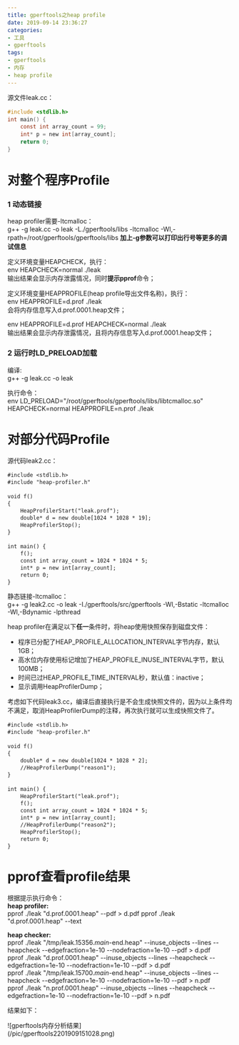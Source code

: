 ```yaml
---
title: gperftools之heap profile
date: 2019-09-14 23:36:27
categories:
- 工具
- gperftools
tags:
- gperftools
- 内存
- heap profile
---
```


源文件leak.cc：  
```C
#include <stdlib.h>
int main() {
    const int array_count = 99; 
    int* p = new int[array_count];
    return 0;
}
```

# 对整个程序Profile
### 1 动态链接
heap profiler需要-ltcmalloc：  
g++ -g leak.cc -o leak -L./gperftools/libs -ltcmalloc -Wl,-rpath=/root/gperftools/gperftools/libs
**加上-g参数可以打印出行号等更多的调试信息**  

定义环境变量HEAPCHECK，执行：  
env HEAPCHECK=normal ./leak  
输出结果会显示内存泄露情况，同时**提示pprof**命令；  

定义环境变量HEAPPROFILE(heap profile导出文件名称)，执行：  
env HEAPPROFILE=d.prof ./leak  
会将内存信息写入d.prof.0001.heap文件；  

env HEAPPROFILE=d.prof HEAPCHECK=normal ./leak  
输出结果会显示内存泄露情况，且将内存信息写入d.prof.0001.heap文件；  

### 2 运行时LD_PRELOAD加载
编译:  
g++ -g leak.cc -o leak  

执行命令：  
env LD_PRELOAD="/root/gperftools/gperftools/libs/libtcmalloc.so" HEAPCHECK=normal HEAPPROFILE=n.prof ./leak  

# 对部分代码Profile
源代码leak2.cc：
```
#include <stdlib.h>
#include "heap-profiler.h"

void f() 
{
    HeapProfilerStart("leak.prof");
    double* d = new double[1024 * 1028 * 19];
    HeapProfilerStop();
}

int main() {
    f();
    const int array_count = 1024 * 1024 * 5;
    int* p = new int[array_count];
    return 0;
}
```
静态链接-ltcmalloc：  
g++ -g leak2.cc -o leak -I./gperftools/src/gperftools -Wl,-Bstatic -ltcmalloc -Wl,-Bdynamic -lpthread  

heap profiler在满足以下**任一**条件时，将heap使用快照保存到磁盘文件：  
* 程序已分配了HEAP_PROFILE_ALLOCATION_INTERVAL字节内存，默认1GB；  
* 高水位内存使用标记增加了HEAP_PROFILE_INUSE_INTERVAL字节，默认100MB；  
* 时间已过HEAP_PROFILE_TIME_INTERVAL秒，默认值：inactive；  
* 显示调用HeapProfilerDump；  

考虑如下代码leak3.cc，编译后直接执行是不会生成快照文件的，因为以上条件均不满足，取消HeapProfilerDump的注释，再次执行就可以生成快照文件了。  

```
#include <stdlib.h>
#include "heap-profiler.h"

void f() 
{
    double* d = new double[1024 * 1028 * 2];
    //HeapProfilerDump("reason1");
}

int main() {
    HeapProfilerStart("leak.prof");
    f();
    const int array_count = 1024 * 1024 * 5;
    int* p = new int[array_count];
    //HeapProfilerDump("reason2");
    HeapProfilerStop();
    return 0;
}
```

# pprof查看profile结果
根据提示执行命令：  
**heap profiler:**  
pprof ./leak "d.prof.0001.heap" --pdf > d.pdf 
pprof ./leak "d.prof.0001.heap" --text   

**heap checker:**  
pprof ./leak "/tmp/leak.15356._main_-end.heap"  --inuse_objects --lines --heapcheck  --edgefraction=1e-10 --nodefraction=1e-10 --pdf > d.pdf  
pprof ./leak "d.prof.0001.heap" --inuse_objects --lines --heapcheck  --edgefraction=1e-10 --nodefraction=1e-10 --pdf > d.pdf  
pprof ./leak "/tmp/leak.15700._main_-end.heap" --inuse_objects --lines --heapcheck  --edgefraction=1e-10 --nodefraction=1e-10 --pdf > n.pdf  
pprof ./leak "n.prof.0001.heap" --inuse_objects --lines --heapcheck  --edgefraction=1e-10 --nodefraction=1e-10 --pdf > n.pdf  

结果如下：  
  <div style="height: 80%; width: 80%">![gperftools内存分析结果](/pic/gperftools2201909151028.png)</div>  
